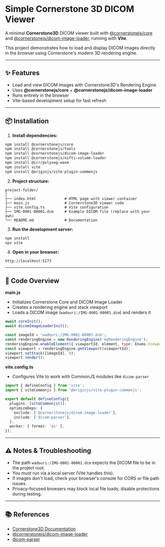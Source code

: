 # Simple Cornerstone 3D DICOM Viewer

A minimal **Cornerstone3D** DICOM viewer built with [@cornerstonejs/core](https://www.cornerstonejs.org/) and [@cornerstonejs/dicom-image-loader](https://github.com/cornerstonejs/cornerstone3D-beta/tree/main/packages/dicom-image-loader), running with **Vite**.

This project demonstrates how to load and display DICOM images directly in the browser using Cornerstone's modern 3D rendering engine.

---

## ✨ Features

* Load and view DICOM images with Cornerstone3D's Rendering Engine
* Uses **@cornerstonejs/core** + **@cornerstonejs/dicom-image-loader**
* Runs entirely in the browser
* Vite-based development setup for fast refresh

---

## 📦 Installation

1. **Install dependencies:**

```bash
npm install @cornerstonejs/core
npm install @cornerstonejs/tools
npm install @cornerstonejs/dicom-image-loader
npm install @cornerstonejs/nifti-volume-loader
npm install @icr/polyseg-wasm
npm install vite
npm install @originjs/vite-plugin-commonjs
```

2. **Project structure:**

```
project-folder/
│
├── index.html             # HTML page with viewer container
├── main.js                # Cornerstone3D viewer code
├── vite.config.ts         # Vite configuration
├── IMG-0001-00001.dcm     # Example DICOM file (replace with your own)
└── README.md              # Documentation
```

3. **Run the development server:**

```bash
npm install
npx vite
```

4. **Open in your browser:**

```
http://localhost:5173
```

---

## 📂 Code Overview

**main.js**

* Initializes Cornerstone Core and DICOM Image Loader
* Creates a rendering engine and stack viewport
* Loads a DICOM image (`wadouri:/IMG-0001-00001.dcm`) and renders it

```javascript
await coreInit();
await dicomImageLoaderInit();

const imageId = 'wadouri:/IMG-0001-00001.dcm';
const renderingEngine = new RenderingEngine('myRenderingEngine');
renderingEngine.enableElement({ viewportId, element, type: Enums.ViewportType.STACK });
const viewport = renderingEngine.getViewport(viewportId);
viewport.setStack([imageId], 0);
viewport.render();
```

**vite.config.ts**

* Configures Vite to work with CommonJS modules like `dicom-parser`

```ts
import { defineConfig } from 'vite';
import { viteCommonjs } from '@originjs/vite-plugin-commonjs';

export default defineConfig({
  plugins: [viteCommonjs()],
  optimizeDeps: {
    exclude: ['@cornerstonejs/dicom-image-loader'],
    include: ['dicom-parser'],
  },
  worker: { format: 'es' },
});
```

---

## ⚠️ Notes & Troubleshooting

* The path `wadouri:/IMG-0001-00001.dcm` expects the DICOM file to be in the project root.
* You must run via a local server (Vite handles this).
* If images don't load, check your browser's console for CORS or file path issues.
* Privacy-focused browsers may block local file loads; disable protections during testing.

---

## 📚 References

* [Cornerstone3D Documentation](https://www.cornerstonejs.org/)
* [@cornerstonejs/dicom-image-loader](https://github.com/cornerstonejs/cornerstone3D-beta/tree/main/packages/dicom-image-loader)
* [dicom-parser](https://github.com/cornerstonejs/dicomParser)
